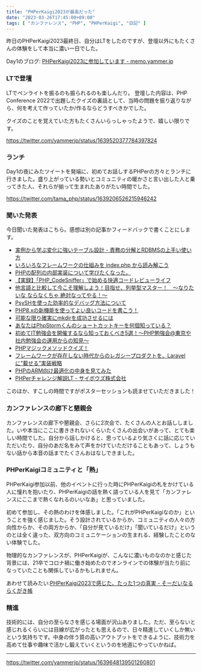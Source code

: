```yaml
---
title: "PHPerKaigi2023が最高だった"
date: "2023-03-26T17:45:00+09:00"
tags: [ "カンファレンス", "PHP", "PHPerKaigi", "日記" ]
---
```


昨日のPHPerKaigi2023最終日、自分はLTをしたのですが、登壇以外にもたくさんの体験をして本当に濃い一日でした。

Day1のブログ: [PHPerKaigi2023に参加しています - memo.yammer.jp](https://memo.yammer.jp/posts/phperkaigi2023-day1)

### LTで登壇

LTでペンライトを振るのも振られるのも楽しんだり。
登壇した内容は、PHP Conference 2022で出題したクイズの裏話として、当時の問題を振り返りながら、何を考えて作っていたか/作るならどうすべきかでした。

クイズのことを覚えていた方もたくさんいらっしゃったようで、嬉しい限りです。

https://twitter.com/yammerjp/status/1639520377784397824

<!--

https://speakerdeck.com/yammerjp/make-quizzes-and-get-familiar-with-php

-->

### ランチ

Day1の夜にみたツイートを発端に、初めてお話しするPHPerの方々とランチに行きました。盛り上がっている勢いとコミュニティの暖かさと言い出した人と乗ってきた人、それらが揃って生まれたありがたい時間でした。

https://twitter.com/tama_php/status/1639206526215946242

### 聞いた発表

今日聞いた発表はこちら。感想は別の記事かフィードバックで書くことにします。

- [実例から学ぶ変化に強いテーブル設計 - 責務の分解とRDBMSの上手い使い方](https://fortee.jp/phperkaigi-2023/proposal/98ad84b9-df03-4449-ab25-377761945005)
- [いろいろなフレームワークの仕組みを index.php から読み解こう](https://fortee.jp/phperkaigi-2023/proposal/e68c1ed6-8fb4-4ff9-9d99-99214d9dba8d)
- [PHPの配列の内部実装について学びたくなった。](https://fortee.jp/phperkaigi-2023/proposal/ec6b9d08-f32e-4071-a81b-0ccdc0fc644f)
- [【実録】「PHP_CodeSniffer」で始める快適コードレビューライフ](https://fortee.jp/phperkaigi-2023/proposal/52f6eb96-bcff-4fcb-9439-2a5d7cb2cfde)
- [他言語と比較して今こそ理解しよう！目指せ、列挙型マスター！　～なりたいな ならなくちゃ 絶対なってやる！～](https://fortee.jp/phperkaigi-2023/proposal/d3fc9ca1-1342-4a91-9113-7c934d072751)
- [PsySHを使った効率的なデバッグ方法について](https://fortee.jp/phperkaigi-2023/proposal/4f172d63-d9e2-42c2-9805-7a0b94191abe)
- [PHP8.xの新機能を使ってよい良いコードを書こう！](https://fortee.jp/phperkaigi-2023/proposal/56e27797-b4fa-49d2-9352-0f2660451dc3)
- [可能な限り確実にmkdirを成功させるには](https://fortee.jp/phperkaigi-2023/proposal/e490a63f-abd9-498b-a729-05e1d3ecef66)
- [あなたはPhpStormくんのショートカットキーを何個知っている？](https://fortee.jp/phperkaigi-2023/proposal/033ee700-0a8e-44c5-9d30-2cb7e073712f)
- [初めてIT勉強会を開催するなら知っておくべき5選！〜PHP勉強会@東京や社内勉強会の運用からの知見〜](https://fortee.jp/phperkaigi-2023/proposal/9e758cbe-9a7a-4d3f-83a9-64f8a2d9a42d)
- [PHPマジックメソッドクイズ！](https://fortee.jp/phperkaigi-2023/proposal/d9c2fd8a-b421-4b25-98eb-dccb1e6ef00d)
- [フレームワークが存在しない時代からのレガシープロダクトを、Laravelに”載せる”実装戦略](https://fortee.jp/phperkaigi-2023/proposal/e98b7956-6652-4fd5-817b-8df9ba1dd9e1)
- [PHPのARM向け最適化の中身を見てみた](https://fortee.jp/phperkaigi-2023/proposal/b7176a73-8b73-4a4d-9f94-603c68bc3d88)
- [PHPerチャレンジ解説LT - サイボウズ株式会社](https://fortee.jp/phperkaigi-2023/proposal/07411094-2fc1-4abd-904f-9470454531e6)

このほか、すこしの時間ですがポスターセッションも読ませていただきました！

### カンファレンスの廊下と懇親会

カンファレンスの廊下や懇親会、さらに2次会で、たくさんの人とお話ししました。いや本当にここに書ききれないくらいたくさんの出会いがあって、とても楽しい時間でした。自分から話しかけると、思っているより気さくに話に応じていただいたり、自分のあだ名をみて声をかけていただけることもあって、しょうもない話から本音の話までたくさんおはなしできました。

### PHPerKaigiコミュニティと「熱」

PHPerKaigi参加以前、他のイベントに行った時にPHPerKaigiの札をかけている人に憧れを抱いたり、PHPerKaigiの話を熱く語っている人を見て「カンファレンスにここまで熱くなれるのいいなあ」と思っていました。

初めて参加し、その熱のわけを体感しました。「これがPHPerKaigiなのか」ということを強く感じました。そう設計されているからか、コミュニティの人々の方向性からか、その両方からか、「自分が見ているだけ」「聞いているだけ」というのとは全く違った、双方向のコミュニケーションの生まれる、経験したことのない体験でした。

物理的なカンファレンスが、PHPerKaigiが、こんなに濃いものなのかと感じた背景には、21卒でコロナ禍に働き始めたのでオンラインでの体験が当たり前になっていたことも関係しているかもしれません。

あわせて読みたい:[PHPerKaigi2023で感じた、たった1つの真実 - そーだいなるらくがき帳](https://soudai.hatenablog.com/entry/2023/03/25/170030)

### 精進

技術的には、自分の至らなさを感じる場面が沢山ありました。ただ、至らないと感じれるくらいには目線が広がったとも思えるので、日々精進していくしか無いという気持ちです。中身の伴う質の高いアウトプットをできるように、技術力を高めて仕事や趣味で活かし鍛えていくというのを地道にやっていかねば。

---

https://twitter.com/yammerjp/status/1639648139501260801
